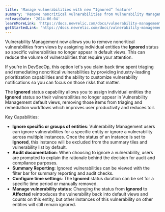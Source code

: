 ```yaml
---
title: 'Manage vulnerabilities with new “Ignored” feature'
summary: 'Remove noncritical vulnerabilities from Vulnerability Management default views.'
releaseDate: '2024-06-04'
learnMoreLink: 'https://docs.newrelic.com/docs/vulnerability-management/change-vulnerability-status/' 
getStartedLink: 'https://docs.newrelic.com/docs/vulnerability-management'
---
```


Vulnerability Management now allows you to remove noncritical vulnerabilities from views by assigning individual entities the **Ignored** status so specific vulnerabilities no longer appear in default views. This can reduce the volume of vulnerabilities that require your attention.

If you're in DevSecOp, this option let's you claim back time spent triaging and remediating noncritical vulnerabilities by providing industry-leading prioritization capabilities and the ability to customize vulnerability notifications so you can focus on those risks that matter. 

The **Ignored** status capability allows you to assign individual entities the **Ignored** status so their vulnerabilities no longer appear in Vulnerability Management default views, removing those items from triaging and remediation workflows which improves user productivity and reduces toil.

Key Capabilities:
* **Ignore specific or groups of entities**: Vulnerability Management users can ignore vulnerabilities for a specific entity or ignore a vulnerability across multiple instances. Once the status of an instance is set to **Ignored**, this instance will be excluded from the summary tiles and vulnerability list by default.
* **Audit documentation**: When choosing to ignore a vulnerability, users are prompted to explain the rationale behind the decision for audit and compliance purposes.
* **Summary Reporting**: Ignored vulnerabilities can be viewed with the filter bar for summary reporting and audit checks.
* **Configure time settings**: The **Ignored** status duration can be set for a specific time period or manually removed.
* **Manage vulnerability status**: Changing the status from **Ignored** to **Affected** reintroduces the vulnerability back into default views and counts on this entity, but other instances of this vulnerability on other entities will still remain ignored.
